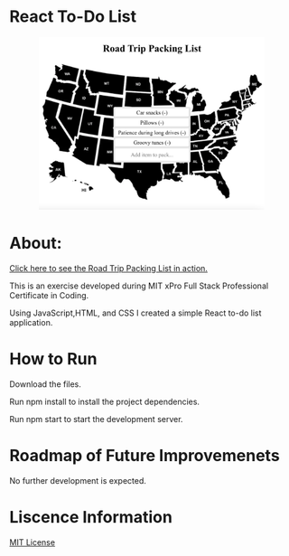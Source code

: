 # React To-Do List

<p align="center"><img width="400" src="Images/map-preview.png" alt="A preview of the React list with a title, Road Trip Packing List. The background is a simple, black and white map of the US. Overlayed on top, is a list of items to pack."> </p>

# About:

 [Click here to see the Road Trip Packing List in action.](https://rainakpuels.github.io/React-To-Do-List)

This is an exercise developed during MIT xPro Full Stack Professional Certificate in Coding.

Using JavaScript,HTML, and CSS I created a simple React to-do list application. 

# How to Run

Download the files.

Run npm install to install the project dependencies.

Run npm start to start the development server.

# Roadmap of Future Improvemenets

No further development is expected.

# Liscence Information 

[MIT License](https://github.com/rainakpuels/React-To-Do-List/blob/default/LICENSE)
